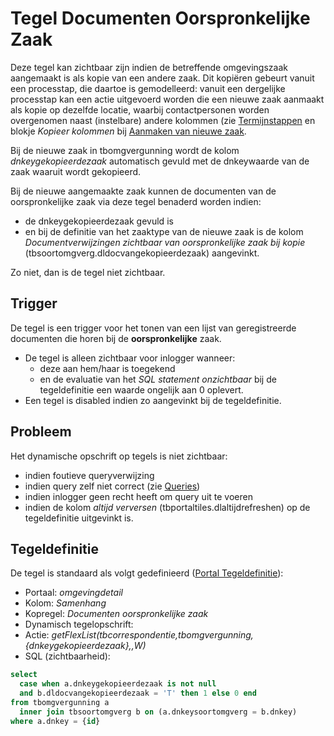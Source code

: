 # Tegel Documenten Oorspronkelijke Zaak

Deze tegel kan zichtbaar zijn indien de betreffende omgevingszaak aangemaakt is als kopie van een andere zaak. Dit kopiëren gebeurt vanuit een processtap, die daartoe is gemodelleerd: vanuit een dergelijke processtap kan een actie uitgevoerd worden die een nieuwe zaak aanmaakt als kopie op dezelfde locatie, waarbij contactpersonen worden overgenomen naast (instelbare) andere kolommen (zie [Termijnstappen](/docs/instellen_inrichten/inrichting_processen/termijnstappen.md) en blokje _Kopieer kolommen_ bij [Aanmaken van nieuwe zaak](/docs/probleemoplossing/programmablokken/maak_nieuwe_zaak.md).

Bij de nieuwe zaak in tbomgvergunning wordt de kolom _dnkeygekopieerdezaak_ automatisch gevuld met de dnkeywaarde van de zaak waaruit wordt gekopieerd.

Bij de nieuwe aangemaakte zaak kunnen de documenten van de oorspronkelijke zaak via deze tegel benaderd worden indien:

- de dnkeygekopieerdezaak gevuld is
- en bij de definitie van het zaaktype van de nieuwe zaak is de kolom _Documentverwijzingen zichtbaar van oorspronkelijke zaak bij kopie_ (tbsoortomgverg.dldocvangekopieerdezaak) aangevinkt.

Zo niet, dan is de tegel niet zichtbaar.

## Trigger

De tegel is een trigger voor het tonen van een lijst van geregistreerde documenten die horen bij de **oorspronkelijke** zaak.

- De tegel is alleen zichtbaar voor inlogger wanneer:
  - deze aan hem/haar is toegekend
  - en de evaluatie van het _SQL statement onzichtbaar_ bij de tegeldefinitie een waarde ongelijk aan 0 oplevert.
- Een tegel is disabled indien zo aangevinkt bij de tegeldefinitie.

## Probleem

Het dynamische opschrift op tegels is niet zichtbaar:

- indien foutieve queryverwijzing
- indien query zelf niet correct (zie [Queries](/docs/instellen_inrichten/queries.md))
- indien inlogger geen recht heeft om query uit te voeren
- indien de kolom _altijd verversen_ (tbportaltiles.dlaltijdrefreshen) op de tegeldefinitie uitgevinkt is.

## Tegeldefinitie

De tegel is standaard als volgt gedefinieerd ([Portal Tegeldefinitie](/docs/instellen_inrichten/portaldefinitie/portal_tegel.md)):

- Portaal: _omgevingdetail_
- Kolom: _Samenhang_
- Kopregel: _Documenten oorspronkelijke zaak_
- Dynamisch tegelopschrift:
- Actie: _getFlexList(tbcorrespondentie,tbomgvergunning,{dnkeygekopieerdezaak},,W)_
- SQL (zichtbaarheid):

```sql
select
  case when a.dnkeygekopieerdezaak is not null
  and b.dldocvangekopieerdezaak = 'T' then 1 else 0 end
from tbomgvergunning a
  inner join tbsoortomgverg b on (a.dnkeysoortomgverg = b.dnkey)
where a.dnkey = {id}
```
